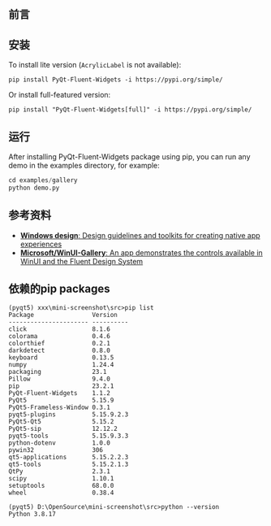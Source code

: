 ## 前言

## 安装
To install lite version (`AcrylicLabel` is not available):
```shell
pip install PyQt-Fluent-Widgets -i https://pypi.org/simple/
```
Or install full-featured version:
```shell
pip install "PyQt-Fluent-Widgets[full]" -i https://pypi.org/simple/
```

## 运行
After installing PyQt-Fluent-Widgets package using pip, you can run any demo in the examples directory, for example:
```python
cd examples/gallery
python demo.py
```

## 参考资料
* [**Windows design**: Design guidelines and toolkits for creating native app experiences](https://learn.microsoft.com/zh-cn/windows/apps/design/)
* [**Microsoft/WinUI-Gallery**: An app demonstrates the controls available in WinUI and the Fluent Design System](https://github.com/microsoft/WinUI-Gallery)

## 依赖的pip packages
```shell
(pyqt5) xxx\mini-screenshot\src>pip list 
Package                Version
---------------------- ----------
click                  8.1.6
colorama               0.4.6
colorthief             0.2.1
darkdetect             0.8.0
keyboard               0.13.5
numpy                  1.24.4
packaging              23.1
Pillow                 9.4.0
pip                    23.2.1
PyQt-Fluent-Widgets    1.1.2
PyQt5                  5.15.9
PyQt5-Frameless-Window 0.3.1
pyqt5-plugins          5.15.9.2.3
PyQt5-Qt5              5.15.2
PyQt5-sip              12.12.2
pyqt5-tools            5.15.9.3.3
python-dotenv          1.0.0
pywin32                306
qt5-applications       5.15.2.2.3
qt5-tools              5.15.2.1.3
QtPy                   2.3.1
scipy                  1.10.1
setuptools             68.0.0
wheel                  0.38.4
```

```shell
(pyqt5) D:\OpenSource\mini-screenshot\src>python --version
Python 3.8.17
```